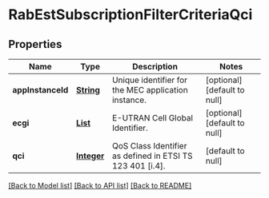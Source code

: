 # RabEstSubscriptionFilterCriteriaQci
## Properties

Name | Type | Description | Notes
------------ | ------------- | ------------- | -------------
**appInstanceId** | [**String**](string.md) | Unique identifier for the MEC application instance. | [optional] [default to null]
**ecgi** | [**List**](Ecgi.md) | E-UTRAN Cell Global Identifier. | [optional] [default to null]
**qci** | [**Integer**](integer.md) | QoS Class Identifier as defined in ETSI TS 123 401 [i.4]. | [default to null]

[[Back to Model list]](../README.md#documentation-for-models) [[Back to API list]](../README.md#documentation-for-api-endpoints) [[Back to README]](../README.md)

